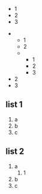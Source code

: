 - 1
- 2
- 3

* - 1
  - 2
  - - 1
    - 2
    - 3
* 2
* 3

## list 1

1. a
1. b
1. c

## list 2

1. a
   1. 1
1. b
1. c
